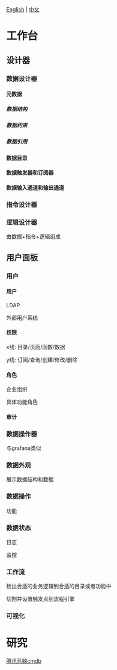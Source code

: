 [English](README.md) | [中文](README_zh_CN.md)

# 工作台

## 设计器

### 数据设计器

#### 元数据

##### 数据结构

##### 数据约束

##### 数据引用

#### 数据目录

#### 数据触发器和订阅器

#### 数据输入通道和输出通道

### 指令设计器

### 逻辑设计器

由数据+指令+逻辑组成

## 用户面板

### 用户

#### 用户

LDAP

外部用户系统

#### 权限

x线: 目录/页面/函数/数据

y线: 订阅/查询/创建/修改/删除

#### 角色

企业组织

具体功能角色

#### 审计

### 数据操作器

与grafana类似

### 数据外观

展示数据结构和数据

### 数据操作

功能

### 数据状态

日志

监控

### 工作流

检出合适的业务逻辑到合适的目录或者功能中

切割并设置触发点到流程引擎

### 可视化

# 研究

[腾讯蓝鲸cmdb](docs/research/bk-cmdb.md)